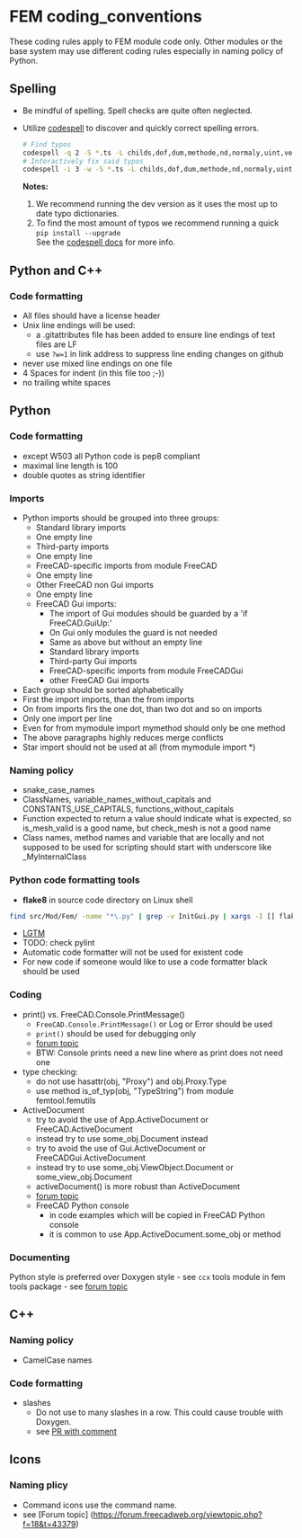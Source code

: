 # FEM coding_conventions
These coding rules apply to FEM module code only. Other modules or the base system may use different coding rules especially in naming policy of Python.

## Spelling
- Be mindful of spelling. Spell checks are quite often neglected.
- Utilize [codespell](https://github.com/codespell-project/codespell) to discover and quickly correct spelling errors.  

  ```bash
  # Find typos
  codespell -q 2 -S *.ts -L childs,dof,dum,methode,nd,normaly,uint,vertexes,freez src/Mod/Fem/
  # Interactively fix said typos
  codespell -i 3 -w -S *.ts -L childs,dof,dum,methode,nd,normaly,uint,vertexes,freez src/Mod/Fem/
  ```

  **Notes:**  
  1) We recommend running the dev version as it uses the most up to date typo dictionaries.  
  2) To find the most amount of typos we recommend running a quick `pip install --upgrade`  
  See the [codespell docs](https://github.com/codespell-project/codespell#updating) for more info.

## Python and C++
### Code formatting
- All files should have a license header
- Unix line endings will be used:
    - a .gitattributes file has been added to ensure line endings of text files are LF
    - use `?w=1` in link address to suppress line ending changes on github
- never use mixed line endings on one file
- 4 Spaces for indent (in this file too ;-))
- no trailing white spaces


## Python
### Code formatting
- except W503 all Python code is pep8 compliant
- maximal line length is 100
- double quotes as string identifier

### Imports
- Python imports should be grouped into three groups:
    - Standard library imports
    - One empty line
    - Third-party imports
    - One empty line
    - FreeCAD-specific imports from module FreeCAD
    - One empty line
    - Other FreeCAD non Gui imports
    - One empty line
    - FreeCAD Gui imports: 
        - The import of Gui modules should be guarded by a 'if FreeCAD.GuiUp:'
        - On Gui only modules the guard is not needed
        - Same as above but without an empty line
        - Standard library imports
        - Third-party Gui imports
        - FreeCAD-specific imports from module FreeCADGui
        - other FreeCAD Gui imports
- Each group should be sorted alphabetically
- First the import imports, than the from imports
- On from imports firs the one dot, than two dot and so on imports 
- Only one import per line
- Even for from mymodule import mymethod should only be one method
- The above paragraphs highly reduces merge conflicts
- Star import should not be used at all (from mymodule import *)

### Naming policy
- snake_case_names
- ClassNames, variable_names_without_capitals and CONSTANTS_USE_CAPITALS, functions_without_capitals
- Function expected to return a value should indicate what is expected, so is_mesh_valid is a good name, but check_mesh is not a good name
- Class names, method names and variable that are locally and not supposed to be used for scripting should start with underscore like _MyInternalClass

### Python code formatting tools
- **flake8** in source code directory on Linux shell
```bash
find src/Mod/Fem/ -name "*\.py" | grep -v InitGui.py | xargs -I [] flake8 --ignore=E266,W503 --max-line-length=100 []
```
- [LGTM](https://lgtm.com/projects/g/FreeCAD/FreeCAD/latest/files/src/Mod/Fem/)
- TODO: check pylint
- Automatic code formatter will not be used for existent code
- For new code if someone would like to use a code formatter black should be used

### Coding
- print() vs. FreeCAD.Console.PrintMessage()
    - `FreeCAD.Console.PrintMessage()` or Log or Error should be used
    - `print()` should be used for debugging only
    - [forum topic](https://forum.freecadweb.org/viewtopic.php?f=10&t=39110) 
    - BTW: Console prints need a new line where as print does not need one
- type checking:
    - do not use hasattr(obj, "Proxy") and obj.Proxy.Type
    - use method is_of_typ(obj, "TypeString") from module femtool.femutils
- ActiveDocument
    - try to avoid the use of App.ActiveDocument or FreeCAD.ActiveDocument
    - instead try to use some_obj.Document instead
    - try to avoid the use of Gui.ActiveDocument or FreeCADGui.ActiveDocument
    - instead try to use some_obj.ViewObject.Document or some_view_obj.Document
    - activeDocument() is more robust than ActiveDocument
    - [forum topic](https://forum.freecadweb.org/viewtopic.php?f=10&t=44133)
    - FreeCAD Python console
        - in code examples which will be copied in FreeCAD Python console
        - it is common to use App.ActiveDocument.some_obj or method
    
### Documenting
Python style is preferred over Doxygen style
    - see `ccx` tools module in fem tools package
    - see [forum topic](https://forum.freecadweb.org/viewtopic.php?f=10&t=37094)

## C++
### Naming policy
- CamelCase names

### Code formatting
- slashes
    - Do not use to many slashes in a row. This could cause trouble with Doxygen.
    - see [PR with comment](https://github.com/FreeCAD/FreeCAD/pull/2757#discussion_r355218913)

## Icons
### Naming plicy
- Command icons use the command name.
- see [Forum topic] (https://forum.freecadweb.org/viewtopic.php?f=18&t=43379)
